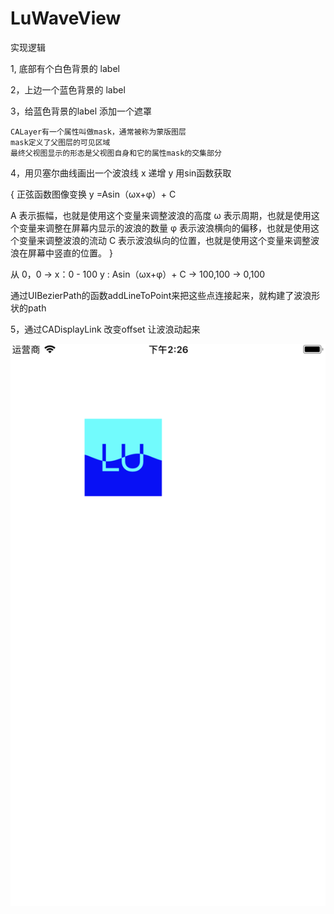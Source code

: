 # LuWaveView

实现逻辑

 1, 底部有个白色背景的 label
 
 2，上边一个蓝色背景的 label
 
 3，给蓝色背景的label 添加一个遮罩
 
    CALayer有一个属性叫做mask，通常被称为蒙版图层
    mask定义了父图层的可见区域
    最终父视图显示的形态是父视图自身和它的属性mask的交集部分
    
 
 4，用贝塞尔曲线画出一个波浪线   x 递增 y 用sin函数获取
 
 {
 正弦函数图像变换 y =Asin（ωx+φ）+ C
 
 A 表示振幅，也就是使用这个变量来调整波浪的高度
 ω 表示周期，也就是使用这个变量来调整在屏幕内显示的波浪的数量
 φ 表示波浪横向的偏移，也就是使用这个变量来调整波浪的流动
 C 表示波浪纵向的位置，也就是使用这个变量来调整波浪在屏幕中竖直的位置。
 }
 
 从 0，0 -> x：0 - 100 y : Asin（ωx+φ）+ C -> 100,100 -> 0,100
 
 通过UIBezierPath的函数addLineToPoint来把这些点连接起来，就构建了波浪形状的path
 
 
 5，通过CADisplayLink  改变offset 让波浪动起来
 
 ![image](https://github.com/luzhilei/LuWaveView/blob/master/LuWaveView/Assets.xcassets/wave.imageset/wave.png)
